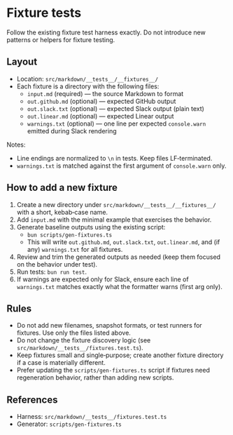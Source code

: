 # Fixture tests

Follow the existing fixture test harness exactly. Do not introduce new patterns or helpers for fixture testing.

## Layout

- Location: `src/markdown/__tests__/__fixtures__/`
- Each fixture is a directory with the following files:
  - `input.md` (required) — the source Markdown to format
  - `out.github.md` (optional) — expected GitHub output
  - `out.slack.txt` (optional) — expected Slack output (plain text)
  - `out.linear.md` (optional) — expected Linear output
  - `warnings.txt` (optional) — one line per expected `console.warn` emitted during Slack rendering

Notes:

- Line endings are normalized to `\n` in tests. Keep files LF‑terminated.
- `warnings.txt` is matched against the first argument of `console.warn` only.

## How to add a new fixture

1. Create a new directory under `src/markdown/__tests__/__fixtures__/` with a short, kebab‑case name.
2. Add `input.md` with the minimal example that exercises the behavior.
3. Generate baseline outputs using the existing script:
   - `bun scripts/gen-fixtures.ts`
   - This will write `out.github.md`, `out.slack.txt`, `out.linear.md`, and (if any) `warnings.txt` for all fixtures.
4. Review and trim the generated outputs as needed (keep them focused on the behavior under test).
5. Run tests: `bun run test`.
6. If warnings are expected only for Slack, ensure each line of `warnings.txt` matches exactly what the formatter warns (first arg only).

## Rules

- Do not add new filenames, snapshot formats, or test runners for fixtures. Use only the files listed above.
- Do not change the fixture discovery logic (see `src/markdown/__tests__/fixtures.test.ts`).
- Keep fixtures small and single‑purpose; create another fixture directory if a case is materially different.
- Prefer updating the `scripts/gen-fixtures.ts` script if fixtures need regeneration behavior, rather than adding new scripts.

## References

- Harness: `src/markdown/__tests__/fixtures.test.ts`
- Generator: `scripts/gen-fixtures.ts`

